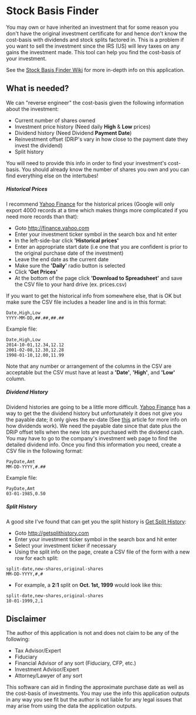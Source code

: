 Stock Basis Finder
==================

You may own or have inherited an investment that for some reason you don't have the original investment certificate for and hence don't know the cost-basis with dividends and stock splits factored in. This is a problem if you want to sell the investment since the IRS (US) will levy taxes on any gains the investment made. This tool can help you find the cost-basis of your investment.

See the [Stock Basis Finder Wiki](https://github.com/crchurchey/stock-basis-finder/wiki) for more in-depth info on this application.

## What is needed?
We can "reverse engineer" the cost-basis given the following information about the investment:
* Current number of shares owned
* Investment price history (Need daily **High** & **Low** prices)
* Dividend history (Need Dividend **Payment Date**)
* Reinvestment offset (DRiP's vary in how close to the payment date they invest the dividend)
* Split history

You will need to provide this info in order to find your investment's cost-basis. You should already know the number of shares you own and you can find everything else on the intertubes!

##### Historical Prices
I recommend [Yahoo Finance](http://finance.yahoo.com/) for the historical prices (Google will only export 4000 records at a time which makes things more complicated if you need more records than that):
* Goto http://finance.yahoo.com
* Enter your investment ticker symbol in the search box and hit enter
* In the left-side-bar click **'Historical prices'**
* Enter an appropriate start date (i.e one that you are confident is prior to the original purchase date of the investment)
* Leave the end date as the current date
* Make sure the **'Daily'** radio button is selected
* Click **'Get Prices'**
* At the bottom of the page click **'Download to Spreadsheet'** and save the CSV file to your hard drive (ex. prices.csv)

If you want to get the historical info from somewhere else, that is OK but make sure the CSV file includes a header line and is in this format:
```
Date,High,Low
YYYY-MM-DD,##.##,##.##
```
Example file:
```
Date,High,Low
2014-10-01,12.34,12.12
2001-02-08,12.30,12.28
1998-01-10,12.00,11.99
```
Note that any number or arrangement of the columns in the CSV are acceptable but the CSV must have at least a **'Date'**, **'High'**, and **'Low'** column.

##### Dividend History
Dividend histories are going to be a little more difficult. [Yahoo Finance](http://finance.yahoo.com) has a way to get the the dividend history but unfortunately it does not give you the payable date; it only gives the ex-date (See [this](http://www.investopedia.com/articles/02/110802.asp) article for more info on how dividends work). We need the payable date since that date plus the DRiP offset tells when the new lots are purchased with the dividend cash. You may have to go to the company's investment web page to find the detailed dividend info. Once you find this information you need, create a CSV file in the following format:
```
PayDate,Amt
MM-DD-YYYY,#.##
```
Example file:
```
PayDate,Amt
03-01-1985,0.50
```

##### Split History
A good site I've found that can get you the split history is [Get Split History](http://getsplithistory.com):
* Goto http://getsplithistory.com
* Enter your investment ticker symbol in the search box and hit enter
* Select your investment ticker if necessary
* Using the split info on the page, create a CSV file of the form with a new row for each split:
```
split-date,new-shares,original-shares
MM-DD-YYYY,#,#
```
* For example, a **2:1** split on **Oct. 1st, 1999** would look like this:
```
split-date,new-shares,original-shares
10-01-1999,2,1
```

## Disclaimer
The author of this application is not and does not claim to be any of the following:
* Tax Advisor/Expert
* Fiduciary
* Financial Advisor of any sort (Fiduciary, CFP, etc.)
* Investment Advisor/Expert
* Attorney/Lawyer of any sort

This software can aid in finding the approximate purchase date as well as the cost-basis of investments. You may use the info this application outputs in any way you see fit but the author is not liable for any legal issues that may arise from using the data the application outputs.
